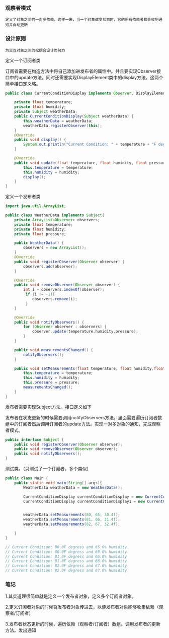 ### 观察者模式

```
定义了对象之间的一对多依赖，这样一来，当一个对象改变状态时，它的所有依赖者都会收到通知并自动更新
```

### 设计原则

```
为交互对象之间的松耦合设计而努力
```

定义一个订阅者类

订阅者需要在构造方法中将自己添加进发布者的属性中。并且要实现Observer接口中的update方法。同时还需要实现DisplayElement类中的display方法。这两个简单接口定义略。

```java
public class CurrentConditionDisplay implements Observer, DisplayElement{

	private float temperature;
	private float humidity;
	private Subject weatherData;
	public CurrentConditionDisplay(Subject weatherData) {
		this.weatherData = weatherData;
		weatherData.registerObserver(this);
	}
	@Override
	public void display() {
		System.out.println("Current Condition: " + temperature + "F degress and " + humidity + "% humidity");
	}

	@Override
	public void update(float temperature, float humidity, float pressure) {
		this.temperature = temperature;
		this.humidity = humidity;
		display();
	}
}
```

定义一个发布者类

```java
import java.util.ArrayList;

public class WeatherData implements Subject{
	private ArrayList<Observer> observers;
	private float temperature;
	private float humidity;
	private float pressure;

	public WeatherData() {
		observers = new ArrayList();
	}
	@Override
	public void registerObserver(Observer observer) {
		observers.add(observer);
	}

	@Override
	public void removeObserver(Observer observer) {
 		int i = observers.indexOf(observer);
		 if (i != -1){
			observers.remove(i);
		 }
	}

	@Override
	public void notifyObservers() {
		for (Observer observer : observers) {
			observer.update(temperature,humidity,pressure);
		}
	}

	public void measurementsChanged() {
		notifyObservers();
	}

	public void setMeasurements(float temperature, float humidity,float pressure) {
		this.temperature = temperature;
		this.humidity = humidity;
		this.pressure = pressure;
		measurementsChanged();
	}
}

```

发布者需要实现Subject方法。接口定义如下

发布者在状态更新的时候需要调用notifyObservers方法。里面需要遍历订阅者数组中的订阅者然后调用订阅者的update方法。实现一对多对象的通知，完成观察者模式。

```java
public interface Subject {
	public void registerObserver(Observer observer);
	public void removeObserver(Observer observer);
	public void notifyObservers();
}
```

测试类。（只测试了一个订阅者，多个类似）

```java
public class Main {
	public static void main(String[] args){
		WeatherData weatherData = new WeatherData();

		CurrentConditionDisplay currentConditionDisplay = new CurrentConditionDisplay(weatherData);
		CurrentConditionDisplay currentConditionDisplay1 = new CurrentConditionDisplay(weatherData);


		weatherData.setMeasurements(80, 65, 30.4f);
		weatherData.setMeasurements(81, 66, 31.4f);
		weatherData.setMeasurements(82, 67, 32.4f);

	}
}

// Current Condition: 80.0F degress and 65.0% humidity
// Current Condition: 80.0F degress and 65.0% humidity
// Current Condition: 81.0F degress and 66.0% humidity
// Current Condition: 81.0F degress and 66.0% humidity
// Current Condition: 82.0F degress and 67.0% humidity
// Current Condition: 82.0F degress and 67.0% humidity
```

### 笔记

1.其实道理很简单就是定义一个发布者对象，定义多个订阅者对象。

2.定义订阅者对象的时候将发布者对象传进去，以便发布者对象能够收集依赖（观察者/订阅者）

3.发布者状态更新的时候，遍历依赖（观察者/订阅者）数组。调用发布者的更新方法。发出通知
